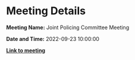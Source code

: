 # Meeting Details

**Meeting Name:** Joint Policing Committee Meeting

**Date and Time:** 2022-09-23 10:00:00

**<a href="https://www.limerick.ie/council/whats-on/joint-policing-committee-meeting-15" target="_blank">Link to meeting</a>**
